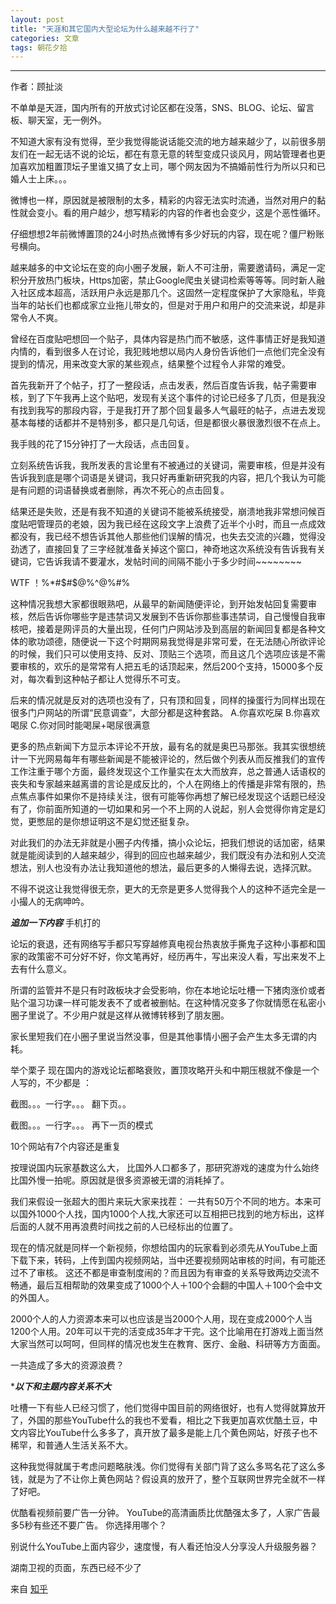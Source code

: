 ```yaml
---
layout: post
title: "天涯和其它国内大型论坛为什么越来越不行了"
categories: 文章
tags: 朝花夕拾
---
```



---

作者：顾扯淡

不单单是天涯，国内所有的开放式讨论区都在没落，SNS、BLOG、论坛、留言板、聊天室，无一例外。

不知道大家有没有觉得，至少我觉得能说话能交流的地方越来越少了，以前很多朋友们在一起无话不说的论坛，都在有意无意的转型变成只谈风月，网站管理者也更加喜欢加粗置顶坛子里谁又搞了女上司，哪个网友因为不搞婚前性行为所以只和已婚人士上床。。。

微博也一样，原因就是被限制的太多，精彩的内容无法实时流通，当然对用户的黏性就会变小。看的用户越少，想写精彩的内容的作者也会变少，这是个恶性循环。

仔细想想2年前微博置顶的24小时热点微博有多少好玩的内容，现在呢？僵尸粉账号横向。

越来越多的中文论坛在变的向小圈子发展，新人不可注册，需要邀请码，满足一定积分开放热门板块，Https加密，禁止Google爬虫关键词检索等等等。同时新人融入社区成本超高，活跃用户永远是那几个。这固然一定程度保护了大家隐私，毕竟当年的站长们也都成家立业拖儿带女的，但是对于用户和用户的交流来说，却是非常令人不爽。

曾经在百度贴吧想回一个贴子，具体内容是热门而不敏感，这件事情正好是我知道内情的，看到很多人在讨论，我犯贱地想以局内人身份告诉他们一点他们完全没有提到的情况，用来改变大家的某些观点，结果整个过程令人非常的难受。

首先我新开了个帖子，打了一整段话，点击发表，然后百度告诉我，帖子需要审核，到了下午我再上这个贴吧，发现有关这个事件的讨论已经多了几页，但是我没有找到我写的那段内容，于是我打开了那个回复最多人气最旺的帖子，点进去发现基本每楼的话都并不是特别多，都只是几句话，但是都很火暴很激烈很不在点上。

我手贱的花了15分钟打了一大段话，点击回复。

立刻系统告诉我，我所发表的言论里有不被通过的关键词，需要审核，但是并没有告诉我到底是哪个词语是关键词，我只好再重新研究我的内容，把几个我认为可能是有问题的词语替换或者删除，再次不死心的点击回复。

结果还是失败，还是有我不知道的关键词不能被系统接受，崩溃地我非常想问候百度贴吧管理员的老娘，因为我已经在这段文字上浪费了近半个小时，而且一点成效都没有，我已经不想告诉其他人那些他们误解的情况，也失去交流的兴趣，觉得没劲透了，直接回复了三字经就准备关掉这个窗口，神奇地这次系统没有告诉我有关键词，它告诉我请不要灌水，发帖时间的间隔不能小于多少时间~~~~~~~~

WTF ！%*#$#$@%^@%#%

这种情况我想大家都很眼熟吧，从最早的新闻随便评论，到开始发帖回复需要审核，然后告诉你哪些字是违禁词又发展到不告诉你那些事违禁词，自己慢慢自我审核吧，接着是网评员的大量出现，任何门户网站涉及到高层的新闻回复都是各种文体的歌功颂德，随便说一下这个时期网易我觉得是非常可爱，在无法随心所欲评论的时候，我们只可以使用支持、反对、顶贴三个选项，而且这几个选项应该是不需要审核的，欢乐的是常常有人把五毛的话顶起来，然后200个支持，15000多个反对，每次看到这种帖子都让人觉得乐不可支。

后来的情况就是反对的选项也没有了，只有顶和回复，同样的操蛋行为同样出现在很多门户网站的所谓“民意调查”，大部分都是这种套路。
A.你喜欢吃屎
B.你喜欢喝尿
C.你对同时能喝屎+喝尿很满意

更多的热点新闻下方显示本评论不开放，最有名的就是奥巴马那张。我其实很想统计一下光网易每年有哪些新闻是不能被评论的，然后做个列表从而反推我们的宣传工作注重于哪个方面，最终发现这个工作量实在太大而放弃，总之普通人话语权的丧失和专家越来越离谱的言论是成反比的，个人在网络上的传播是非常有限的，热点焦点事件如果你不是持续关注，很有可能等你再想了解已经发现这个话题已经没有了，你前面所知道的一切如果和另一个不上网的人说起，别人会觉得你肯定是幻觉，更憋屈的是你想证明这不是幻觉还挺复杂。

对此我们的办法无非就是小圈子内传播，搞小众论坛，把我们想说的话加密，结果就是能阅读到的人越来越少，得到的回应也越来越少，我们既没有办法和别人交流想法，别人也没有办法让我知道他的想法，最后更多的人懒得去说，选择沉默。

不得不说这让我觉得很无奈，更大的无奈是更多人觉得我个人的这种不适完全是一小撮人的无病呻吟。

*******追加一下内容*******
手机打的

论坛的衰退，还有网络写手都只写穿越修真电视台热衷放手撕鬼子这种小事都和国家的政策密不可分好不好，你文笔再好，经历再牛，写出来没人看，写出来发不上去有什么意义。

所谓的监管并不是只有时政板块才会受影响，你在本地论坛吐槽一下猪肉涨价或者贴个温习功课一样可能发表不了或者被删帖。在这种情况变多了你就情愿在私密小圈子里说了。不少用户就是这样从微博转移到了朋友圈。

家长里短我们在小圈子里说当然没事，但是其他事情小圈子会产生太多无谓的内耗。

举个栗子
现在国内的游戏论坛都略衰败，置顶攻略开头和中期压根就不像是一个人写的，不少都是 ：

截图。。。一行字。。。
翻下页。。

截图。。。一行字。。。
再下一页的模式

10个网站有7个内容还是重复

按理说国内玩家基数这么大， 比国外人口都多了，那研究游戏的速度为什么始终比国外慢一拍呢。原因就是很多资源被无谓的消耗掉了。

我们来假设一张超大的图片来玩大家来找茬：
一共有50万个不同的地方。本来可以国外1000个人找，国内1000个人找,大家还可以互相把已找到的地方标出，这样后面的人就不用再浪费时间找之前的人已经标出的位置了。

现在的情况就是同样一个新视频，你想给国内的玩家看到必须先从YouTube上面下载下来，转码，上传到国内视频网站，当中还要视频网站审核的时间，有可能还过不了审核。
这还不都是审查制度闹的？而且因为有审查的关系导致两边交流不畅通，最后互相帮助的效果变成了1000个人＋100个会翻的中国人＋100个会中文的外国人。

2000个人的人力资源本来可以也应该是当2000个人用，现在变成2000个人当1200个人用。20年可以干完的活变成35年才干完。这个比喻用在打游戏上面当然大家当然可以呵呵，但同样的情况也发生在教育、医疗、金融、科研等方方面面。

一共造成了多大的资源浪费？

******以下和主题内容关系不大*****

吐槽一下有些人已经习惯了，他们觉得中国目前的网络很好，也有人觉得就算放开了，外国的那些YouTube什么的我也不爱看，相比之下我更加喜欢优酷土豆，中文内容比YouTube什么多多了，真开放了最多是能上几个黄色网站，好孩子也不稀罕，和普通人生活关系不大。

这种我觉得就属于考虑问题略肤浅。你们觉得有关部门背了这么多骂名花了这么多钱，就是为了不让你上黄色网站？假设真的放开了，整个互联网世界完全就不一样了好吧。

优酷看视频前要广告一分钟。
YouTube的高清画质比优酷强太多了，人家广告最多5秒有些还不要广告。
你选择用哪个？

别说什么YouTube上面内容少，速度慢，有人看还怕没人分享没人升级服务器？

湖南卫视的页面，东西已经不少了

来自 [知乎](http://www.zhihu.com/question/22190299)